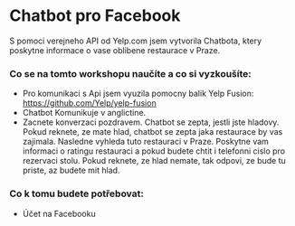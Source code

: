 # Chatbot pro Facebook

S pomoci verejneho API od Yelp.com jsem vytvorila Chatbota, ktery poskytne informace o vase oblibene restaurace v Praze.

### Co se na tomto workshopu naučíte a co si vyzkoušíte:

- Pro komunikaci s Api jsem vyuzila pomocny balik Yelp Fusion: https://github.com/Yelp/yelp-fusion
- Chatbot Komunikuje v anglictine.
- Zacnete konverzaci pozdravem. Chatbot se zepta, jestli jste hladovy. Pokud reknete, ze mate hlad, chatbot se zepta jaka restaurace by vas zajimala. Nasledne vyhleda tuto restauraci v Praze. Poskytne vam informaci o ratingu restauraci a pokud budete chtit i telefonni cislo pro rezervaci stolu.
  Pokud reknete, ze hlad nemate, tak odpovi, ze bude tu priste, az budete mit hlad.

### Co k tomu budete potřebovat:

- Účet na Facebooku
